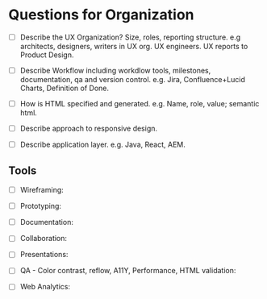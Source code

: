 # Questions for Organization

 - [ ] Describe the UX Organization?  Size, roles, reporting structure. e.g architects, designers, writers in UX org.  UX engineers.  UX reports to Product Design.
 - [ ] Describe Workflow including workdlow tools, milestones, documentation, qa and version control. e.g. Jira, Confluence+Lucid Charts, Definition of Done.
 - [ ] How is HTML specified and generated.  e.g. Name, role, value; semantic html.
 - [ ] Describe approach to responsive design.
 - [ ] Describe application layer.  e.g. Java, React, AEM.


## Tools

 - [ ] Wireframing:
 - [ ] Prototyping:
 - [ ] Documentation:
 - [ ] Collaboration:
 - [ ] Presentations:
 - [ ] QA - Color contrast, reflow, A11Y, Performance, HTML validation:
 - [ ] Web Analytics:


    
